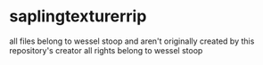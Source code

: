 # saplingtexturerrip
all files belong to wessel stoop and aren't originally created by this repository's creator
all rights belong to wessel stoop
